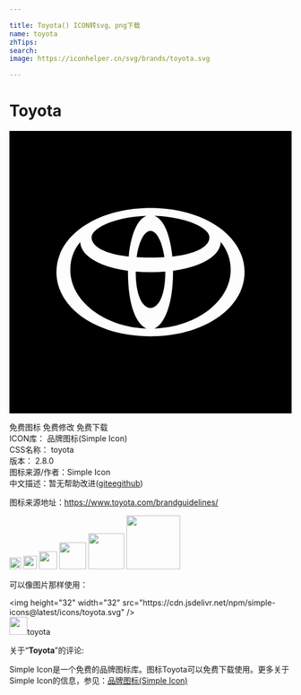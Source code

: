 ```yaml
---

title: Toyota() ICON转svg、png下载
name: toyota
zhTips: 
search: 
image: https://iconhelper.cn/svg/brands/toyota.svg

---
```


# Toyota  <small style="font-size: 60%;font-weight: 100"></small>

<div id="svg" class="svg-wrap">
<svg role="img" viewBox="0 0 24 24" xmlns="http://www.w3.org/2000/svg"><title>Toyota icon</title><path d="M0 0v24h24V0zm12 6.552c4.532 0 8 2.337 8 5.448 0 3.009-3.38 5.448-8 5.448S4 15.01 4 12c0-3.111 3.468-5.448 8-5.448zm-.34.66c-1.137.032-2.215.226-3.154.568-.867.33-1.406.748-1.495 1.108-.167.672.616 1.512 3.134 1.786.167-1.71.674-3.156 1.516-3.462zm.68 0c.84.306 1.348 1.751 1.515 3.462 2.517-.274 3.3-1.114 3.133-1.786-.09-.362-.633-.783-1.508-1.113-.935-.34-2.009-.53-3.14-.563zM12 8.49c-.481 0-.99.824-1.18 2.241.362.023.755.035 1.18.035.424 0 .817-.012 1.18-.035-.19-1.417-.698-2.241-1.18-2.241zm-5.978.947a3.668 3.668 0 0 0-.842 2.367c0 2.647 2.907 4.854 6.49 4.982-.835-.321-1.587-1.877-1.587-4.812v-.095c-2.346-.318-3.992-1.226-4.061-2.442zm11.956 0c-.069 1.216-1.715 2.124-4.061 2.442v.095c0 2.808-.76 4.477-1.6 4.813 3.588-.124 6.503-2.332 6.503-4.983 0-.918-.307-1.71-.842-2.367zM13.26 11.95a14.92 14.92 0 0 1-2.518 0v.023c0 2.167.65 3.065 1.259 3.065.609 0 1.26-.898 1.26-3.065v-.023Z"/></svg>
</div>
<detail full-name='toyota'></detail>

<div class="detail-page">
<p>
<span><span class="badge-success badge">免费图标</span> <span class="badge-success badge">免费修改</span>  <span class="badge-success badge">免费下载</span> </span>
<br/>
<span>
ICON库：
<span class="badge-secondary badge">品牌图标(Simple Icon)</span> 
</span>
<br/>
<span>
CSS名称：
<span class="badge-secondary badge">toyota</span> 
</span>

<br/>
<span>
版本：
<span class="badge-secondary badge">2.8.0</span> 
</span>
<br/>
<span>图标来源/作者：<span class="badge-light badge">Simple Icon</span></span> 
<br/>
<span class="zh-detail">中文描述：暂无<span class="help-link"><span>帮助改进</span>(<a href="https://gitee.com/liuwave/icon-helper/edit/master/json/brands/toyota.json" target="_blank" rel="noopener noreferrer">gitee</a><a href="https://github.com/liuwave/icon-helper/edit/master/json/brands/toyota.json" target="_blank" rel="noopener noreferrer">github</a></span>)</span><br/>
</p>
</div><div class="description description alert alert-light"><p>图标来源地址：<a href="https://www.toyota.com/brandguidelines/" target="_blank" rel="noopener noreferrer">https://www.toyota.com/brandguidelines/</a></p></div>
<div class="alert alert-dark">
<img height="21" width="21" src="https://cdn.jsdelivr.net/npm/simple-icons@latest/icons/toyota.svg" />
<img height="24" width="24" src="https://cdn.jsdelivr.net/npm/simple-icons@latest/icons/toyota.svg" />
<img height="32" width="32" src="https://cdn.jsdelivr.net/npm/simple-icons@latest/icons/toyota.svg" />
<img height="48" width="48" src="https://cdn.jsdelivr.net/npm/simple-icons@latest/icons/toyota.svg" />
<img height="64" width="64" src="https://cdn.jsdelivr.net/npm/simple-icons@latest/icons/toyota.svg" />
<img height="96" width="96" src="https://cdn.jsdelivr.net/npm/simple-icons@latest/icons/toyota.svg" />

</div>
<div>
  <p>可以像图片那样使用：    
  </p>
  <div class="alert alert-primary" style="font-size: 14px">
    &lt;img height="32" width="32" src="https://cdn.jsdelivr.net/npm/simple-icons@latest/icons/toyota.svg" /&gt;
    <copy-btn content='<img height="32" width="32" src="https://cdn.jsdelivr.net/npm/simple-icons@latest/icons/toyota.svg" />'></copy-btn>
  </div>
  <div class="alert alert-secondary">
    <img height="32" width="32" src="https://cdn.jsdelivr.net/npm/simple-icons@latest/icons/toyota.svg" />toyota
    <copy-btn content="toyota" btn-title="复制图标名称"></copy-btn>
  </div>
</div>
<div class="icon-detail__container">
<p>关于“<b>Toyota</b>”的评论:</p>
</div>
<Vssue title="关于“Toyota”的评论" />
<div><p>Simple Icon是一个免费的品牌图标库。图标Toyota可以免费下载使用。更多关于  Simple Icon的信息，参见：<a target="_blank" href="https://iconhelper.cn/brands.html">品牌图标(Simple Icon)</a>
</p></div>
